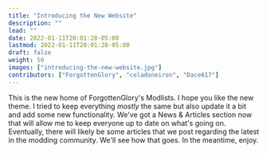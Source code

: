 ```yaml
---
title: "Introducing the New Website"
description: ""
lead: ""
date: 2022-01-11T20:01:28-05:00
lastmod: 2022-01-11T20:01:28-05:00
draft: false
weight: 50
images: ["introducing-the-new-website.jpg"]
contributors: ["ForgottenGlory", "celadoneiron", "Dace617"]
---
```


This is the new home of ForgottenGlory's Modlists. I hope you like the new theme. I tried to keep everything *mostly* the same but also update it a bit and add some new functionality. We've got a News & Articles section now that will allow me to keep everyone up to date on what's going on. Eventually, there will likely be some articles that we post regarding the latest in the modding community. We'll see how that goes. In the meantime, enjoy.